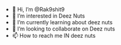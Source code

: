 - 👋 Hi, I’m @Rak9shit9
- 👀 I’m interested in Deez Nuts
- 🌱 I’m currently learning about deez nuts
- 💞️ I’m looking to collaborate on Deez nuts
- 📫 How to reach me IN deez nuts

<!---
Rak9shit9/Rak9shit9 is a ✨ special ✨ repository because its `README.md` (this file) appears on your GitHub profile.
You can click the Preview link to take a look at your changes.
--->

